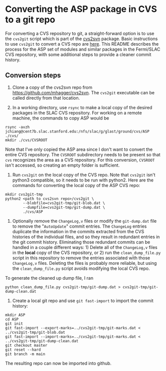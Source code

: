 # Converting the ASP package in CVS to a git repo

For converting a CVS repository to git, a straight-forward option is to use the `cvs2git` script which is part of the [cvs2svn](https://github.com/mhagger/cvs2svn) package.   Basic instructions to use `cvs2git` to convert a CVS repo are [here](https://www.mcs.anl.gov/~jacob/cvs2svn/cvs2git.html).  This README describes the process for the ASP set of modules and similar packages in the Fermi/SLAC CVS repository, with some additional steps to provide a cleaner commit history.

## Conversion steps

1. Clone a copy of the cvs2svn repo from https://github.com/mhagger/cvs2svn.  The `cvs2git` executable can be called directly from that location.

1. In a working directory, use `rsync` to make a local copy of the desired packages in the SLAC CVS repository.  For working on a remote machine, the commands to copy ASP would be
```
rsync -avzh jchiang@cent7b.slac.stanford.edu:/nfs/slac/g/glast/ground/cvs/ASP ./cvs/
mkdir ./cvs/CVSROOT
```
Note that I've only copied the ASP area since I don't want to convert the entire CVS repository.  The `CVSROOT` subdirectory needs to be present so that `cvs` recognizes the area as a CVS repository.  For this conversion, `CVSROOT` isn't accessed, so creating an empty folder is sufficient.

1. Run `cvs2git` on the local copy of the CVS repo.  Note that `cvs2git` isn't python3 compatible, so it needs to be run with python2.  Here are the commands for converting the local copy of the ASP CVS repo:
```
mkdir cvs2git-tmp
python2 <path to cvs2svn repo>/cvs2git \
        --blobfile=cvs2git-tmp/git-blob.dat \
        --dumpfile=cvs2git-tmp/git-dump.dat \
        ./cvs/ASP
```

1. Optionally remove the `ChangeLog,v` files or modify the `git-dump.dat` file to remove the "`AutoUpdate`" commit entries.   The `ChangeLog` entries duplicate the information in the commits extracted from the CVS histories of the individual files, and so they result in redundant entries in the git commit history.  Eliminating those redundant commits can be handled in a couple different ways:  1) Delete all of the `ChangeLog,v` files in the **local** copy of the CVS repository, or 2) run the `clean_dump_file.py` script in this repository to remove the entries associated with those `ChangeLog,v` files.  Deleting the files is probably more reliable, but using the `clean_dump_file.py` script avoids modifying the local CVS repo.

To generate the cleaned up dump file, I ran
```
python clean_dump_file.py cvs2git-tmp/git-dump.dat > cvs2git-tmp/git-dump-clean.dat
```

1. Create a local git repo and use `git fast-import` to import the commit history:
```
mkdir ASP
cd ASP
git init
git fast-import --export-marks=../cvs2git-tmp/git-marks.dat < ../cvs2git-tmp/git-blob.dat
git fast-import --import-marks=../cvs2git-tmp/git-marks.dat < ../cvs2git-tmp/git-dump-clean.dat
git checkout master
git reset --hard
git branch -m main
```
The resulting repo can now be imported into github.
